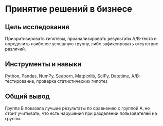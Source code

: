 # Принятие решений в бизнесе

## Цель исследования
Приоритизировать гипотезы, проанализировать результаты A/B-теста и определить наиболее успешную группу, либо зафиксировать отсутствие различий.

## Инструменты и навыки
Python, Pandas, NumPy, Seaborn, Matplotlib, SciPy, Datetime, A/B-тестирование, проверка статистических гипотез

## Общий вывод
Группа В показала лучшие результаты по сравнению с группой А, но стоит учитывать, что есть нарушения при разделении пользователей на группы.